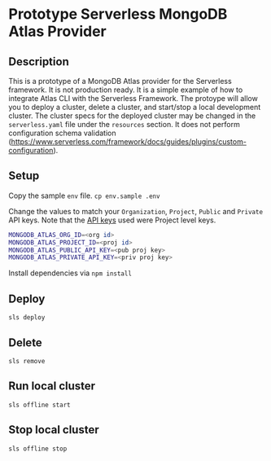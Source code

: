 # Prototype Serverless MongoDB Atlas Provider

## Description
This is a prototype of a MongoDB Atlas provider for the Serverless framework. It is not production ready. It is a simple example of how to integrate Atlas CLI with the Serverless Framework. The protoype will allow you to deploy a cluster, delete a cluster, and start/stop a local development cluster. The cluster specs for the deployed cluster may be changed in the `serverless.yaml` file under the `resources` section. It does not perform configuration schema validation (https://www.serverless.com/framework/docs/guides/plugins/custom-configuration).

## Setup

Copy the sample `env` file.
`cp env.sample .env`

Change the values to match your `Organization`, `Project`, `Public` and `Private` API keys. Note that the [API keys](https://www.mongodb.com/docs/atlas/configure-api-access/#grant-programmatic-access-to-service) used were Project level keys.
```bash
MONGODB_ATLAS_ORG_ID=<org id>
MONGODB_ATLAS_PROJECT_ID=<proj id>
MONGODB_ATLAS_PUBLIC_API_KEY=<pub proj key>
MONGODB_ATLAS_PRIVATE_API_KEY=<priv proj key>
```
Install dependencies via
```npm install```


## Deploy
`sls deploy`

## Delete
`sls remove`

## Run local cluster
`sls offline start`

## Stop local cluster
`sls offline stop`

